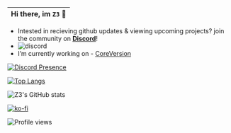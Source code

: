 |Hi there, im ```Z3``` 👋|
|----|


- Intested in recieving github updates & viewing upcoming projects? join the community on **[Discord](https://discord.gg/PJPcsWV2sv)**!
- ![discord](https://img.shields.io/discord/1007794580126711830?label=%20&logo=discord)
- I’m currently working on - [CoreVersion](https://github.com/CoreVersion)

[![Discord Presence](https://lanyard.cnrad.dev/api/491168478288674816)](https://discord.com/users/643465953677541406)


[![Top Langs](https://github-readme-streak-stats.herokuapp.com?user=SirZ3us&theme=tokyonight&date_format=M%20j%5B%2C%20Y%5D)](https://git.io/streak-stats)


![Z3's GitHub stats](https://github-readme-stats.vercel.app/api?username=SirZ3us&show_icons=true&theme=tokyonight)


[![ko-fi](https://ko-fi.com/img/githubbutton_sm.svg)](https://ko-fi.com/z3github)


![Profile views](https://gpvc.arturio.dev/SirZ3us)
